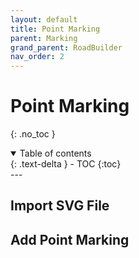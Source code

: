 ```yaml
---
layout: default
title: Point Marking
parent: Marking
grand_parent: RoadBuilder
nav_order: 2
---
```


# Point Marking
{: .no_toc }

<details open markdown="block">
  <summary>
    Table of contents
  </summary>
  {: .text-delta }
- TOC
{:toc}
</details>
---

## Import SVG File


## Add Point Marking